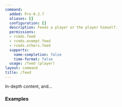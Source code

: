 ```yaml
---
command:
  added: Pre-0.2.7
  aliases: []
  configuration: []
  description: Feeds a player or the player himself.
  permissions:
  - rcmds.feed
  - rcmds.exempt.feed
  - rcmds.others.feed
  supports:
    name-completion: false
    time-format: false
  usage: /feed (player)
layout: command
title: /feed
---
```


In-depth content, and...

### Examples

